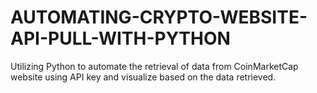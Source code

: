 # AUTOMATING-CRYPTO-WEBSITE-API-PULL-WITH-PYTHON

Utilizing Python to automate the retrieval of data from CoinMarketCap website using API key and visualize based on the data retrieved.
